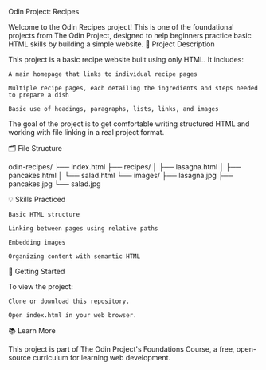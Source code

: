 Odin Project: Recipes

Welcome to the Odin Recipes project! This is one of the foundational projects from The Odin Project, designed to help beginners practice basic HTML skills by building a simple website.
🔧 Project Description

This project is a basic recipe website built using only HTML. It includes:

    A main homepage that links to individual recipe pages

    Multiple recipe pages, each detailing the ingredients and steps needed to prepare a dish

    Basic use of headings, paragraphs, lists, links, and images

The goal of the project is to get comfortable writing structured HTML and working with file linking in a real project format.

🗂️ File Structure

odin-recipes/
├── index.html
├── recipes/
│   ├── lasagna.html
│   ├── pancakes.html
│   └── salad.html
└── images/
    ├── lasagna.jpg
    ├── pancakes.jpg
    └── salad.jpg


💡 Skills Practiced

    Basic HTML structure

    Linking between pages using relative paths

    Embedding images

    Organizing content with semantic HTML

🚀 Getting Started

To view the project:

    Clone or download this repository.

    Open index.html in your web browser.

📚 Learn More

This project is part of The Odin Project's Foundations Course, a free, open-source curriculum for learning web development.
